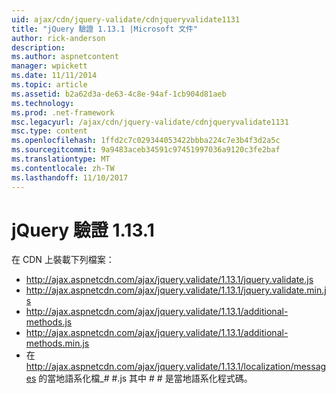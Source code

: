 ```yaml
---
uid: ajax/cdn/jquery-validate/cdnjqueryvalidate1131
title: "jQuery 驗證 1.13.1 |Microsoft 文件"
author: rick-anderson
description: 
ms.author: aspnetcontent
manager: wpickett
ms.date: 11/11/2014
ms.topic: article
ms.assetid: b2a62d3a-de63-4c8e-94af-1cb904d81aeb
ms.technology: 
ms.prod: .net-framework
msc.legacyurl: /ajax/cdn/jquery-validate/cdnjqueryvalidate1131
msc.type: content
ms.openlocfilehash: 1ffd2c7c029344053422bbba224c7e3b4f3d2a5c
ms.sourcegitcommit: 9a9483aceb34591c97451997036a9120c3fe2baf
ms.translationtype: MT
ms.contentlocale: zh-TW
ms.lasthandoff: 11/10/2017
---
```

<a name="jquery-validation-1131"></a>jQuery 驗證 1.13.1
====================
在 CDN 上裝載下列檔案：

- http://ajax.aspnetcdn.com/ajax/jquery.validate/1.13.1/jquery.validate.js
- http://ajax.aspnetcdn.com/ajax/jquery.validate/1.13.1/jquery.validate.min.js
- http://ajax.aspnetcdn.com/ajax/jquery.validate/1.13.1/additional-methods.js
- http://ajax.aspnetcdn.com/ajax/jquery.validate/1.13.1/additional-methods.min.js
- 在 http://ajax.aspnetcdn.com/ajax/jquery.validate/1.13.1/localization/messages 的當地語系化檔\_# #.js 其中 # # 是當地語系化程式碼。
